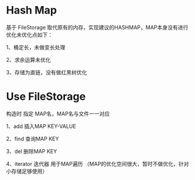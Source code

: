 # Hash Map 
基于 FileStorage 取代原有的内存，实现建议的HASHMAP，MAP本身没有进行优化未优化点如下：

1、桶定长，未做变长处理

2、求余运算未优化

3、存储为直链，没有做红黑树优化

# Use FileStorage
构造时 指定 MAP名，MAP名与文件一一对应

1、add      插入MAP KEY-VALUE

2、find     查询MAP KEY

3、del      删除MAP KEY

4、iterator 迭代器 用于MAP遍历
（MAP的优化空间很大，暂时不做优化，针对 小存储足够使用）
